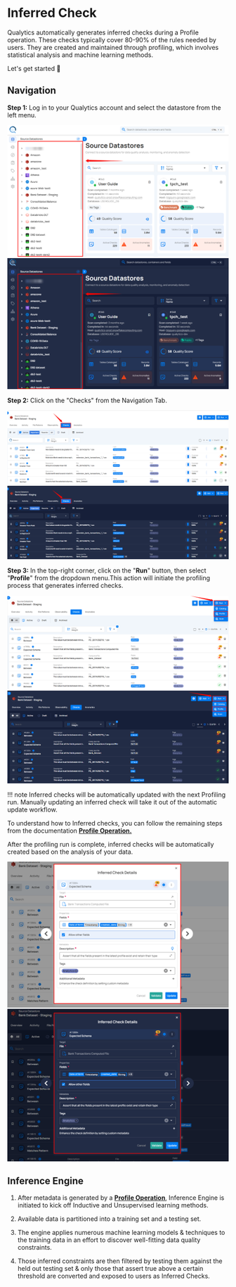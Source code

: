 # Inferred Check

Qualytics automatically generates inferred checks during a Profile operation. These checks typically cover 80-90% of the rules needed by users. They are created and maintained through profiling, which involves statistical analysis and machine learning methods.

Let's get started 🚀

## Navigation

**Step 1:** Log in to your Qualytics account and select the datastore from the left menu.

![datastore](../assets/checks/inferred-checks/datastore-light.png#only-light)
![datastore](../assets/checks/inferred-checks/datastore-dark.png#only-dark)

**Step 2:** Click on the "Checks" from the Navigation Tab.

![checks](../assets/checks/inferred-checks/checks-light.png#only-light)
![checks](../assets/checks/inferred-checks/checks-dark.png#only-dark)

**Step 3:** In the top-right corner, click on the "**Run**" button, then select "**Profile**" from the dropdown menu.This action will initiate the profiling process that generates inferred checks.

![run](../assets/checks/inferred-checks/run-light.png#only-light)
![run](../assets/checks/inferred-checks/run-dark.png#only-dark)

!!! note 
    Inferred checks will be automatically updated with the next Profiling run. Manually updating an inferred check will take it out of the automatic update workflow. 

To understand how to Inferred checks, you can follow the remaining steps from the documentation [**Profile Operation.**](../source-datastore/profile.md)

After the profiling run is complete, inferred checks will be automatically created based on the analysis of your data.

![profiling](../assets/checks/inferred-checks/profiling-light.png#only-light)
![profiling](../assets/checks/inferred-checks/profiling-dark.png#only-dark)

## Inference Engine

1. After metadata is generated by a [**Profile Operation**](../source-datastore/profile.md), Inference Engine is initiated to kick off Inductive and Unsupervised learning methods.  
     
2. Available data is partitioned into a training set and a testing set.  
     
3. The engine applies numerous machine learning models & techniques to the training data in an effort to discover well-fitting data quality constraints.

4. Those inferred constraints are then filtered by testing them against the held out testing set & only those that assert true above a certain threshold are converted and exposed to users as Inferred Checks.